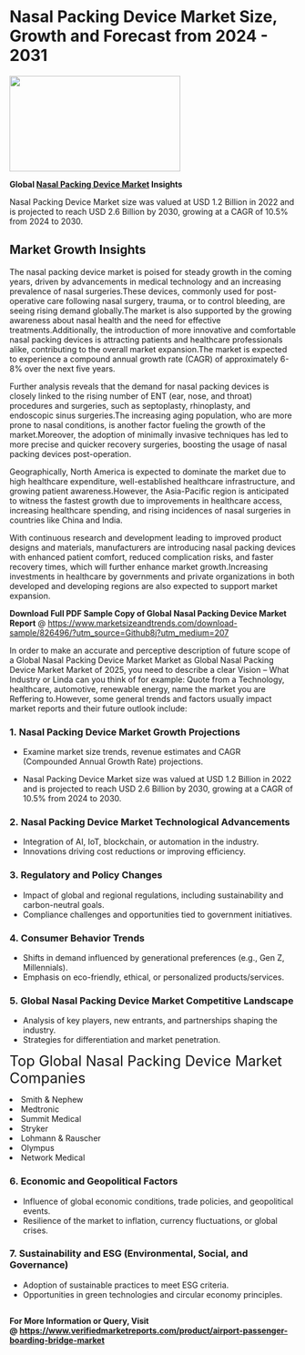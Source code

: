 <H1>Nasal Packing Device Market Size, Growth and Forecast from 2024 - 2031</H1><img class="aligncenter size-medium wp-image-584254" src="https://thirdeyenews.in/wp-content/uploads/2024/09/Global-Market-Research-300x168.jpeg" alt="" width="300" height="168" /><p><strong>Global&nbsp;<a href="https://www.marketsizeandtrends.com/download-sample/826496/?utm_source=Github8j?utm_medium=207">Nasal Packing Device Market</a> Insights</strong></p><p>Nasal Packing Device Market size was valued at USD 1.2 Billion in 2022 and is projected to reach USD 2.6 Billion by 2030, growing at a CAGR of 10.5% from 2024 to 2030.</p><p><h2>Market Growth Insights</h2> <p>The nasal packing device market is poised for steady growth in the coming years, driven by advancements in medical technology and an increasing prevalence of nasal surgeries.These devices, commonly used for post-operative care following nasal surgery, trauma, or to control bleeding, are seeing rising demand globally.The market is also supported by the growing awareness about nasal health and the need for effective treatments.Additionally, the introduction of more innovative and comfortable nasal packing devices is attracting patients and healthcare professionals alike, contributing to the overall market expansion.The market is expected to experience a compound annual growth rate (CAGR) of approximately 6-8% over the next five years.</p> <p>Further analysis reveals that the demand for nasal packing devices is closely linked to the rising number of ENT (ear, nose, and throat) procedures and surgeries, such as septoplasty, rhinoplasty, and endoscopic sinus surgeries.The increasing aging population, who are more prone to nasal conditions, is another factor fueling the growth of the market.Moreover, the adoption of minimally invasive techniques has led to more precise and quicker recovery surgeries, boosting the usage of nasal packing devices post-operation.</p> <p>Geographically, North America is expected to dominate the market due to high healthcare expenditure, well-established healthcare infrastructure, and growing patient awareness.However, the Asia-Pacific region is anticipated to witness the fastest growth due to improvements in healthcare access, increasing healthcare spending, and rising incidences of nasal surgeries in countries like China and India.</p> <p>With continuous research and development leading to improved product designs and materials, manufacturers are introducing nasal packing devices with enhanced patient comfort, reduced complication risks, and faster recovery times, which will further enhance market growth.Increasing investments in healthcare by governments and private organizations in both developed and developing regions are also expected to support market expansion.</p> <p><span class=""><strong>Download Full PDF Sample Copy of Global Nasal Packing Device Market Report</strong> @ <a href="https://www.marketsizeandtrends.com/download-sample/826496/?utm_source=Github8j?utm_medium=207" target="_blank">https://www.marketsizeandtrends.com/download-sample/826496/?utm_source=Github8j?utm_medium=207</a></span></p><p>In order to make an accurate and perceptive description of future scope of a Global&nbsp;Nasal Packing Device Market Market as Global&nbsp;Nasal Packing Device Market Market of 2025, you need to describe a clear Vision &ndash; What Industry or Linda can you think of for example: Quote from a Technology, healthcare, automotive, renewable energy, name the market you are Reffering to.However, some general trends and factors usually impact market reports and their future outlook include:</p><h3>1.&nbsp;<strong>Nasal Packing Device Market Growth Projections</strong></h3><ul><li>Examine market size trends, revenue estimates and CAGR (Compounded Annual Growth Rate) projections.</li><li><p>Nasal Packing Device Market size was valued at USD 1.2 Billion in 2022 and is projected to reach USD 2.6 Billion by 2030, growing at a CAGR of 10.5% from 2024 to 2030.</p></li></ul><h3>2.&nbsp;<strong>Nasal Packing Device Market Technological Advancements</strong></h3><ul><li>Integration of AI, IoT, blockchain, or automation in the industry.</li><li>Innovations driving cost reductions or improving efficiency.</li></ul><h3>3.&nbsp;<strong>Regulatory and Policy Changes</strong></h3><ul><li>Impact of global and regional regulations, including sustainability and carbon-neutral goals.</li><li>Compliance challenges and opportunities tied to government initiatives.</li></ul><h3>4.&nbsp;<strong>Consumer Behavior Trends</strong></h3><ul><li>Shifts in demand influenced by generational preferences (e.g., Gen Z, Millennials).</li><li>Emphasis on eco-friendly, ethical, or personalized products/services.</li></ul><h3>5.&nbsp;<strong>Global Nasal Packing Device Market Competitive Landscape</strong></h3><ul><li>Analysis of key players, new entrants, and partnerships shaping the industry.</li><li>Strategies for differentiation and market penetration.</li></ul><p data-pm-slice="1 1 []"><span style="color: inherit; font-family: inherit; font-size: 25px;">Top Global Nasal Packing Device Market Companies</span></p><div class="" data-test-id=""><p><li>Smith & Nephew</li><li> Medtronic</li><li> Summit Medical</li><li> Stryker</li><li> Lohmann & Rauscher</li><li> Olympus</li><li> Network Medical</li></p></div><h3>6.&nbsp;<strong>Economic and Geopolitical Factors</strong></h3><ul><li>Influence of global economic conditions, trade policies, and geopolitical events.</li><li>Resilience of the market to inflation, currency fluctuations, or global crises.</li></ul><h3>7.&nbsp;<strong>Sustainability and ESG (Environmental, Social, and Governance)</strong></h3><ul><li>Adoption of sustainable practices to meet ESG criteria.</li><li>Opportunities in green technologies and circular economy principles.</li></ul><h2><strong style="font-size: 14px;">For More Information or Query, Visit @&nbsp;</strong><a style="background-color: #ffffff; font-size: 14px;" href="https://www.marketsizeandtrends.com/report/nasal-packing-device-market/" target="_blank">https://www.verifiedmarketreports.com/product/airport-passenger-boarding-bridge-market</a></h2>